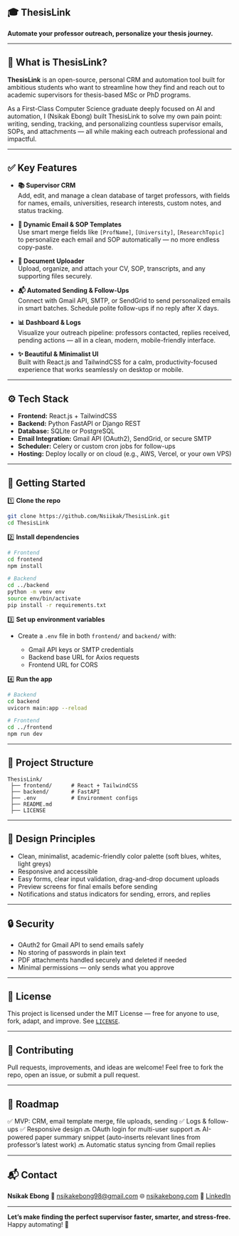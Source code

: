 ## 🎓 ThesisLink

**Automate your professor outreach, personalize your thesis journey.**

---

## 📌 What is ThesisLink?

**ThesisLink** is an open-source, personal CRM and automation tool built for ambitious students who want to streamline how they find and reach out to academic supervisors for thesis-based MSc or PhD programs.

As a First-Class Computer Science graduate deeply focused on AI and automation, I (Nsikak Ebong) built ThesisLink to solve my own pain point: writing, sending, tracking, and personalizing countless supervisor emails, SOPs, and attachments — all while making each outreach professional and impactful.

---

## ✅ Key Features

- **📚 Supervisor CRM**  
  Add, edit, and manage a clean database of target professors, with fields for names, emails, universities, research interests, custom notes, and status tracking.

- **📝 Dynamic Email & SOP Templates**  
  Use smart merge fields like `[ProfName]`, `[University]`, `[ResearchTopic]` to personalize each email and SOP automatically — no more endless copy-paste.

- **📎 Document Uploader**  
  Upload, organize, and attach your CV, SOP, transcripts, and any supporting files securely.

- **📬 Automated Sending & Follow-Ups**  
  Connect with Gmail API, SMTP, or SendGrid to send personalized emails in smart batches. Schedule polite follow-ups if no reply after X days.

- **📊 Dashboard & Logs**  
  Visualize your outreach pipeline: professors contacted, replies received, pending actions — all in a clean, modern, mobile-friendly interface.

- **✨ Beautiful & Minimalist UI**  
  Built with React.js and TailwindCSS for a calm, productivity-focused experience that works seamlessly on desktop or mobile.

---

## ⚙️ Tech Stack

- **Frontend:** React.js + TailwindCSS  
- **Backend:** Python FastAPI or Django REST 
- **Database:** SQLite or PostgreSQL  
- **Email Integration:** Gmail API (OAuth2), SendGrid, or secure SMTP  
- **Scheduler:** Celery or custom cron jobs for follow-ups  
- **Hosting:** Deploy locally or on cloud (e.g., AWS, Vercel, or your own VPS)

---

## 🚀 Getting Started

1️⃣ **Clone the repo**

```bash
git clone https://github.com/Nsiikak/ThesisLink.git
cd ThesisLink
````

2️⃣ **Install dependencies**

```bash
# Frontend
cd frontend
npm install

# Backend
cd ../backend
python -m venv env
source env/bin/activate
pip install -r requirements.txt
```

3️⃣ **Set up environment variables**

* Create a `.env` file in both `frontend/` and `backend/` with:

  * Gmail API keys or SMTP credentials
  * Backend base URL for Axios requests
  * Frontend URL for CORS

4️⃣ **Run the app**

```bash
# Backend
cd backend
uvicorn main:app --reload

# Frontend
cd ../frontend
npm run dev
```

---

## 📂 Project Structure

```
ThesisLink/
 ├── frontend/      # React + TailwindCSS
 ├── backend/       # FastAPI 
 ├── .env           # Environment configs
 ├── README.md
 ├── LICENSE
```

---

## 🎨 Design Principles

* Clean, minimalist, academic-friendly color palette (soft blues, whites, light greys)
* Responsive and accessible
* Easy forms, clear input validation, drag-and-drop document uploads
* Preview screens for final emails before sending
* Notifications and status indicators for sending, errors, and replies

---

## 🔒 Security

* OAuth2 for Gmail API to send emails safely
* No storing of passwords in plain text
* PDF attachments handled securely and deleted if needed
* Minimal permissions — only sends what you approve

---

## 📜 License

This project is licensed under the MIT License — free for anyone to use, fork, adapt, and improve.
See [`LICENSE`](./LICENSE).

---

## 🤝 Contributing

Pull requests, improvements, and ideas are welcome!
Feel free to fork the repo, open an issue, or submit a pull request.

---

## 🧩 Roadmap

✅ MVP: CRM, email template merge, file uploads, sending
✅ Logs & follow-ups
✅ Responsive design
🔜 OAuth login for multi-user support
🔜 AI-powered paper summary snippet (auto-inserts relevant lines from professor’s latest work)
🔜 Automatic status syncing from Gmail replies

---

## 📬 Contact

**Nsikak Ebong**
📧 [nsikakebong98@gmail.com](mailto:nsikakebong98@gmail.com)
🌐 [nsikakebong.com](https://nsikakebong.com)
🔗 [LinkedIn](https://www.linkedin.com/in/nsikak-abasi-ebong-78a0b1264)

---

**Let’s make finding the perfect supervisor faster, smarter, and stress-free.**
Happy automating! 🚀



